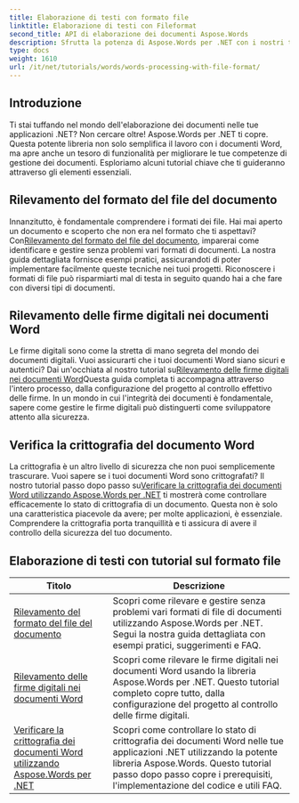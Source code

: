 ```yaml
---
title: Elaborazione di testi con formato file
linktitle: Elaborazione di testi con Fileformat
second_title: API di elaborazione dei documenti Aspose.Words
description: Sfrutta la potenza di Aspose.Words per .NET con i nostri tutorial completi sull'elaborazione dei documenti, tra cui il rilevamento del formato file e le firme digitali.
type: docs
weight: 1610
url: /it/net/tutorials/words/words-processing-with-file-format/
---
```

## Introduzione

Ti stai tuffando nel mondo dell'elaborazione dei documenti nelle tue applicazioni .NET? Non cercare oltre! Aspose.Words per .NET ti copre. Questa potente libreria non solo semplifica il lavoro con i documenti Word, ma apre anche un tesoro di funzionalità per migliorare le tue competenze di gestione dei documenti. Esploriamo alcuni tutorial chiave che ti guideranno attraverso gli elementi essenziali.

## Rilevamento del formato del file del documento

 Innanzitutto, è fondamentale comprendere i formati dei file. Hai mai aperto un documento e scoperto che non era nel formato che ti aspettavi? Con[Rilevamento del formato del file del documento](./document-file-format-detection/), imparerai come identificare e gestire senza problemi vari formati di documenti. La nostra guida dettagliata fornisce esempi pratici, assicurandoti di poter implementare facilmente queste tecniche nei tuoi progetti. Riconoscere i formati di file può risparmiarti mal di testa in seguito quando hai a che fare con diversi tipi di documenti. 

## Rilevamento delle firme digitali nei documenti Word

Le firme digitali sono come la stretta di mano segreta del mondo dei documenti digitali. Vuoi assicurarti che i tuoi documenti Word siano sicuri e autentici? Dai un'occhiata al nostro tutorial su[Rilevamento delle firme digitali nei documenti Word](./detecting-digital-signatures/)Questa guida completa ti accompagna attraverso l'intero processo, dalla configurazione del progetto al controllo effettivo delle firme. In un mondo in cui l'integrità dei documenti è fondamentale, sapere come gestire le firme digitali può distinguerti come sviluppatore attento alla sicurezza.

## Verifica la crittografia del documento Word

 La crittografia è un altro livello di sicurezza che non puoi semplicemente trascurare. Vuoi sapere se i tuoi documenti Word sono crittografati? Il nostro tutorial passo dopo passo su[Verificare la crittografia dei documenti Word utilizzando Aspose.Words per .NET](./verify-word-document-encryption/) ti mostrerà come controllare efficacemente lo stato di crittografia di un documento. Questa non è solo una caratteristica piacevole da avere; per molte applicazioni, è essenziale. Comprendere la crittografia porta tranquillità e ti assicura di avere il controllo della sicurezza del tuo documento.

 ## Elaborazione di testi con tutorial sul formato file
| Titolo | Descrizione |
| --- | --- |
| [Rilevamento del formato del file del documento](./document-file-format-detection/) | Scopri come rilevare e gestire senza problemi vari formati di file di documenti utilizzando Aspose.Words per .NET. Segui la nostra guida dettagliata con esempi pratici, suggerimenti e FAQ. |
| [Rilevamento delle firme digitali nei documenti Word](./detecting-digital-signatures/) | Scopri come rilevare le firme digitali nei documenti Word usando la libreria Aspose.Words per .NET. Questo tutorial completo copre tutto, dalla configurazione del progetto al controllo delle firme digitali. |
| [Verificare la crittografia dei documenti Word utilizzando Aspose.Words per .NET](./verify-word-document-encryption/) | Scopri come controllare lo stato di crittografia dei documenti Word nelle tue applicazioni .NET utilizzando la potente libreria Aspose.Words. Questo tutorial passo dopo passo copre i prerequisiti, l'implementazione del codice e utili FAQ. |
